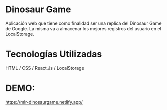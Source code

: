 # Dinosaur Game
Aplicación web que tiene como finalidad ser una replica del Dinosaur Game de Google.
La misma va a almacenar los mejores registros del usuario en el LocalStorage.

# Tecnologías Utilizadas
HTML / CSS / React.Js / LocalStorage

# DEMO:
https://mlr-dinosaurgame.netlify.app/
